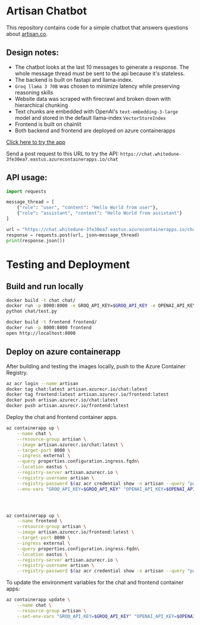 # Artisan Chatbot
This repository contains code for a simple chatbot that answers questions about [artisan.co](https://www.artisan.co).

## Design notes:
- The chatbot looks at the last 10 messages to generate a response. The whole message thread must be sent to the api because it's stateless.
- The backend is built on fastapi and llama-index.
- `Groq llama 3 70B` was chosen to minimize latency while preserving reasoning skills
- Website data was scraped with firecrawl and broken down with hierarchical chunking
- Text chunks are embedded with OpenAI's `text-embedding-3-large` model and stored in the default llama-index `VectorStoreIndex`
- Frontend is built on chainlit
- Both backend and frontend are deployed on azure containerapps

[Click here to try the app](http://frontend.whitedune-3fe30ea7.eastus.azurecontainerapps.io)


Send a post request to this URL to try the API: `https://chat.whitedune-3fe30ea7.eastus.azurecontainerapps.io/chat`

## API usage:
```python
import requests

message_thread = [
    {"role": "user", "content": "Hello World from user"},
    {"role": "assistant", "content": "Hello World from assistant"}
]

url = "https://chat.whitedune-3fe30ea7.eastus.azurecontainerapps.io/chat"
response = requests.post(url, json=message_thread)
print(response.json())
```

# Testing and Deployment
## Build and run locally
```bash
docker build -t chat chat/ 
docker run -p 8000:8000 -e GROQ_API_KEY=$GROQ_API_KEY -e OPENAI_API_KEY=$OPENAI_API_KEY chat 
python chat/test.py

docker build -t frontend frontend/
docker run -p 8000:8000 frontend
open http://localhost:8000
```


## Deploy on azure containerapp
After building and testing the images locally, push to the Azure Container Registry.
```bash
az acr login --name artisan
docker tag chat:latest artisan.azurecr.io/chat:latest
docker tag frontend:latest artisan.azurecr.io/frontend:latest
docker push artisan.azurecr.io/chat:latest
docker push artisan.azurecr.io/frontend:latest
```

Deploy the chat and frontend container apps.
```bash
az containerapp up \
    --name chat \
    --resource-group artisan \
    --image artisan.azurecr.io/chat:latest \
    --target-port 8000 \
    --ingress external \
    --query properties.configuration.ingress.fqdn\
    --location eastus \
    --registry-server artisan.azurecr.io \
    --registry-username artisan \
    --registry-password $(az acr credential show -n artisan --query "passwords[0].value" -o tsv)\
    --env-vars "GROQ_API_KEY=$GROQ_API_KEY" "OPENAI_API_KEY=$OPENAI_API_KEY"




az containerapp up \
    --name frontend \
    --resource-group artisan \
    --image artisan.azurecr.io/frontend:latest \
    --target-port 8000 \
    --ingress external \
    --query properties.configuration.ingress.fqdn\
    --location eastus \
    --registry-server artisan.azurecr.io \
    --registry-username artisan \
    --registry-password $(az acr credential show -n artisan --query "passwords[0].value" -o tsv)
```

To update the environment variables for the chat and frontend container apps:
```bash
az containerapp update \
    --name chat \
    --resource-group artisan \
    --set-env-vars "GROQ_API_KEY=$GROQ_API_KEY" "OPENAI_API_KEY=$OPENAI_API_KEY"
```